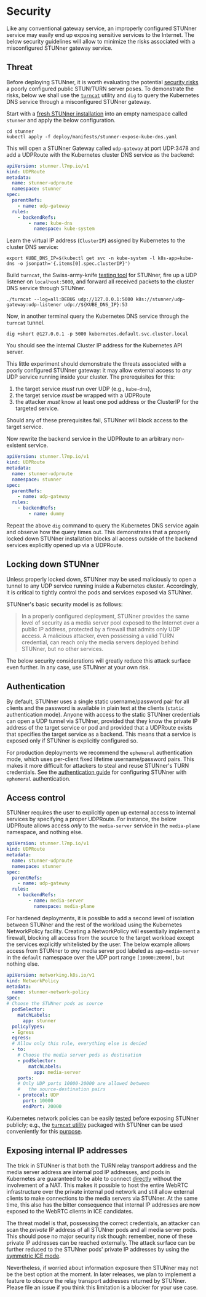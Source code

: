 # Security

Like any conventional gateway service, an improperly configured STUNner service may easily end up exposing sensitive services to the Internet. The below security guidelines will allow to minimize the risks associated with a misconfigured STUNner gateway service.

## Threat

Before deploying STUNner, it is worth evaluating the potential [security risks](https://www.rtcsec.com/article/slack-webrtc-turn-compromise-and-bug-bounty) a poorly configured public STUN/TURN server poses.  To demonstrate the risks, below we shall use the [`turncat`](cmd/turncat.md) utility and `dig` to query the Kubernetes DNS service through a misconfigured STUNner gateway.

Start with a [fresh STUNner installation](INSTALL.md) into an empty namespace called `stunner` and apply the below configuration.

```console
cd stunner
kubectl apply -f deploy/manifests/stunner-expose-kube-dns.yaml
```

This will open a STUNner Gateway called `udp-gateway` at port UDP:3478 and add a UDPRoute with the Kubernetes cluster DNS service as the backend:

```yaml
apiVersion: stunner.l7mp.io/v1
kind: UDPRoute
metadata:
  name: stunner-udproute
  namespace: stunner
spec:
  parentRefs:
    - name: udp-gateway
  rules:
    - backendRefs:
        - name: kube-dns
          namespace: kube-system
```

Learn the virtual IP address (`ClusterIP`) assigned by Kubernetes to the cluster DNS service:

```console
export KUBE_DNS_IP=$(kubectl get svc -n kube-system -l k8s-app=kube-dns -o jsonpath='{.items[0].spec.clusterIP}')
```

Build `turncat`, the Swiss-army-knife [testing tool](cmd/turncat.md) for STUNner, fire up a UDP listener on `localhost:5000`, and forward all received packets to the cluster DNS service through STUNner.

```console
./turncat --log=all:DEBUG udp://127.0.0.1:5000 k8s://stunner/udp-gateway:udp-listener udp://${KUBE_DNS_IP}:53
```

Now, in another terminal query the Kubernetes DNS service through the `turncat` tunnel.

```console
dig +short @127.0.0.1 -p 5000 kubernetes.default.svc.cluster.local
```

You should see the internal Cluster IP address for the Kubernetes API server. 

This little experiment should demonstrate the threats associated with a poorly configured STUNner gateway: it may allow external access to *any* UDP service running inside your cluster. The prerequisites for this:

1. the target service *must* run over UDP (e.g., `kube-dns`),
2. the target service *must* be wrapped with a UDPRoute
3. the attacker *must* know at least one pod address or the ClusterIP for the targeted service.

Should any of these prerequisites fail, STUNner will block access to the target service.

Now rewrite the backend service in the UDPRoute to an arbitrary non-existent service.

```yaml
apiVersion: stunner.l7mp.io/v1
kind: UDPRoute
metadata:
  name: stunner-udproute
  namespace: stunner
spec:
  parentRefs:
    - name: udp-gateway
  rules:
    - backendRefs:
        - name: dummy
```

Repeat the above `dig` command to query the Kubernetes DNS service again and observe how the query times out. This demonstrates that a properly locked down STUNner installation blocks all access outside of the backend services explicitly opened up via a UDPRoute.

## Locking down STUNner

Unless properly locked down, STUNner may be used maliciously to open a tunnel to any UDP service running inside a Kubernetes cluster. Accordingly, it is critical to tightly control the pods and services exposed via STUNner.

STUNner's basic security model is as follows:

> In a properly configured deployment, STUNner provides the same level of security as a media server pool exposed to the Internet over a public IP address, protected by a firewall that admits only UDP access. A malicious attacker, even possessing a valid TURN credential, can reach only the media servers deployed behind STUNner, but no other services.

The below security considerations will greatly reduce this attack surface even further. In any case, use STUNner at your own risk.

## Authentication

By default, STUNner uses a single static username/password pair for all clients and the password is available in plain text at the clients (`static` authentication mode). Anyone with access to the static STUNner credentials can open a UDP tunnel via STUNner, provided that they know the private IP address of the target service or pod and provided that a UDPRoute exists that specifies the target service as a backend. This means that a service is exposed only if STUNner is explicitly configured so.

For production deployments we recommend the `ephemeral` authentication mode, which uses per-client fixed lifetime username/password pairs. This makes it more difficult for attackers to steal and reuse STUNner's TURN credentials. See the [authentication guide](AUTH.md) for configuring STUNner with `ephemeral` authentication.

## Access control

STUNner requires the user to explicitly open up external access to internal services by specifying
a proper UDPRoute. For instance, the below UDPRoute allows access *only* to the `media-server`
service in the `media-plane` namespace, and nothing else.

```yaml
apiVersion: stunner.l7mp.io/v1
kind: UDPRoute
metadata:
  name: stunner-udproute
  namespace: stunner
spec:
  parentRefs:
    - name: udp-gateway
  rules:
    - backendRefs:
        - name: media-server
          namespace: media-plane
```

For hardened deployments, it is possible to add a second level of isolation between STUNner and the rest of the workload using the Kubernetes NetworkPolicy facility. Creating a NetworkPolicy will essentially implement a firewall, blocking all access from the source to the target workload except the services explicitly whitelisted by the user. The below example allows access from STUNner to *any* media server pod labeled as `app=media-server` in the `default` namespace over the UDP port range `[10000:20000]`, but nothing else.

```yaml
apiVersion: networking.k8s.io/v1
kind: NetworkPolicy
metadata:
  name: stunner-network-policy
spec:
# Choose the STUNner pods as source
  podSelector:
    matchLabels:
      app: stunner
  policyTypes:
  - Egress
  egress:
  # Allow only this rule, everything else is denied
  - to:
    # Choose the media server pods as destination
    - podSelector:
        matchLabels:
          app: media-server
    ports:
    # Only UDP ports 10000-20000 are allowed between
    #   the source-destination pairs
    - protocol: UDP
      port: 10000
      endPort: 20000
```

Kubernetes network policies can be easily [tested](https://banzaicloud.com/blog/network-policy) before exposing STUNner publicly; e.g., the [`turncat` utility](cmd/turncat.md) packaged with STUNner can be used conveniently for this [purpose](examples/simple-tunnel/README.md).

## Exposing internal IP addresses

The trick in STUNner is that both the TURN relay transport address and the media server address are internal pod IP addresses, and pods in Kubernetes are guaranteed to be able to connect [directly](https://sookocheff.com/post/kubernetes/understanding-kubernetes-networking-model/#kubernetes-networking-model) without the involvement of a NAT. This makes it possible to host the entire WebRTC infrastructure over the private internal pod network and still allow external clients to make connections to the media servers via STUNner.  At the same time, this also has the bitter consequence that internal IP addresses are now exposed to the WebRTC clients in ICE candidates.

The threat model is that, possessing the correct credentials, an attacker can scan the *private* IP address of all STUNner pods and all media server pods. This should pose no major security risk though: remember, none of these private IP addresses can be reached externally. The attack surface can be further reduced to the STUNner pods' private IP addresses by using the [symmetric ICE mode](DEPLOYMENT.md#symmetric-ice-mode).

Nevertheless, if worried about information exposure then STUNner may not be the best option at the moment. In later releases, we plan to implement a feature to obscure the relay transport addresses returned by STUNner. Please file an issue if you think this limitation is a blocker for your use case.
